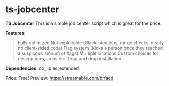 # ts-jobcenter

**TS Jobcenter**
This is a simple job center script which is great for the price.

__**Features:**__
> Fully optimized
> Not exploitable (Blacklisted jobs, range checks, nearly no client-sided code)
> Flag system (Kicks a person once they reached a suspicous amount of flags)
> Multiple locations
> Custom choices for descriptions, icons etc.
> Drag and drop installation

**Dependencies:**
ox_lib
es_extended

Price: Free!
Preview: https://streamable.com/brfaed 
